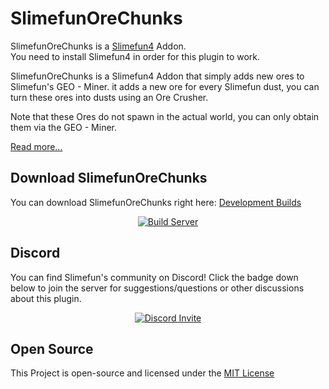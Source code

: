 # SlimefunOreChunks
SlimefunOreChunks is a [Slimefun4](https://github.com/TheBusyBiscuit/Slimefun4/) Addon.<br>
You need to install Slimefun4 in order for this plugin to work.

SlimefunOreChunks is a Slimefun4 Addon that simply adds new ores to Slimefun's GEO - Miner.
it adds a new ore for every Slimefun dust, you can turn these ores into dusts using an Ore Crusher.

Note that these Ores do not spawn in the actual world, you can only obtain them via the GEO - Miner.

[Read more...](https://github.com/TheBusyBiscuit/Slimefun4/wiki/SlimefunOreChunks)

## Download SlimefunOreChunks
You can download SlimefunOreChunks right here: [Development Builds](https://thebusybiscuit.github.io/builds/TheBusyBiscuit/SlimefunOreChunks/master/)

<p align="center">
  <a href="https://thebusybiscuit.github.io/builds/TheBusyBiscuit/SlimefunOreChunks/master/">
    <img src="https://thebusybiscuit.github.io/builds/TheBusyBiscuit/SlimefunOreChunks/master/badge.svg" alt="Build Server"/>
  </a>
</p>

## Discord
You can find Slimefun's community on Discord!
Click the badge down below to join the server for suggestions/questions or other discussions about this plugin.
<p align="center">
  <a href="https://discord.gg/fsD4Bkh">
    <img src="https://img.shields.io/discord/565557184348422174?color=7289DA&label=Discord&style=for-the-badge" alt="Discord Invite"/>
  </a>
</p>

## Open Source
This Project is open-source and licensed under the [MIT License](https://github.com/TheBusyBiscuit/SlimefunOreChunks/blob/master/LICENSE)
